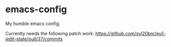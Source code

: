 # emacs-config
My humble emacs config.

Currently needs the following patch work: https://github.com/syl20bnr/evil-iedit-state/pull/37/commits
